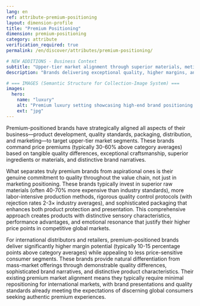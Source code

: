 ```yaml
---
lang: en
ref: attribute-premium-positioning
layout: dimension-profile
title: "Premium Positioning"
dimension: premium-positioning
category: attribute
verification_required: true
permalink: /en/discover/attributes/premium-positioning/

# NEW ADDITIONS - Business Context
subtitle: "Upper-tier market alignment through superior materials, meticulous production, and sophisticated brand narratives commanding price premiums"
description: "Brands delivering exceptional quality, higher margins, and distinctive characteristics for discerning global consumers seeking authentic premium experiences."

# === IMAGES (Semantic Structure for Collection-Image System) ===
images:
  hero:
    name: "luxury"
    alt: "Premium luxury setting showcasing high-end brand positioning and quality"
    ext: "jpg"
---
```


Premium-positioned brands have strategically aligned all aspects of their business—product development, quality standards, packaging, distribution, and marketing—to target upper-tier market segments. These brands command price premiums (typically 30-60% above category averages) based on tangible quality differences, exceptional craftsmanship, superior ingredients or materials, and distinctive brand narratives.

What separates truly premium brands from aspirational ones is their genuine commitment to quality throughout the value chain, not just in marketing positioning. These brands typically invest in superior raw materials (often 40-70% more expensive than industry standards), more labor-intensive production methods, rigorous quality control protocols (with rejection rates 2-3× industry averages), and sophisticated packaging that enhances both product protection and presentation. This comprehensive approach creates products with distinctive sensory characteristics, performance advantages, and emotional resonance that justify their higher price points in competitive global markets.

For international distributors and retailers, premium-positioned brands deliver significantly higher margin potential (typically 10-15 percentage points above category averages) while appealing to less price-sensitive consumer segments. These brands provide natural differentiation from mass-market offerings through demonstrable quality differences, sophisticated brand narratives, and distinctive product characteristics. Their existing premium market alignment means they typically require minimal repositioning for international markets, with brand presentations and quality standards already meeting the expectations of discerning global consumers seeking authentic premium experiences.
